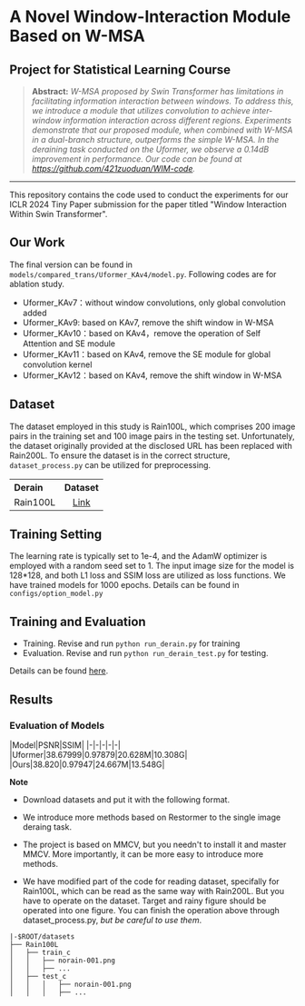 # A  Novel Window-Interaction Module Based on W-MSA

## Project for Statistical Learning Course
<!-- [Ruochen Cui](https://github.com/421zuoduan)  [Mingjun Ni](https://github.com/TsukiRinA) -->

> **Abstract:** *W-MSA proposed by Swin Transformer has limitations in facilitating information interaction between windows. To address this, we introduce a module that utilizes convolution to achieve inter-window information interaction across different regions. Experiments demonstrate that our proposed module, when combined with W-MSA in a dual-branch structure, outperforms the simple W-MSA. In the deraining task conducted on the Uformer, we observe a 0.14dB improvement in performance. Our code can be found at https://github.com/421zuoduan/WIM-code.* 
<hr />


This repository contains the code used to conduct the experiments for our ICLR 2024 Tiny Paper submission for the paper titled "Window Interaction Within Swin Transformer".


## Our Work

The final version can be found in `models/compared_trans/Uformer_KAv4/model.py`. Following codes are for ablation study.

* Uformer_KAv7：without window convolutions, only global convolution added
* Uformer_KAv9: based on KAv7, remove the shift window in W-MSA
* Uformer_KAv10：based on KAv4，remove the operation of Self Attention and SE module
* Uformer_KAv11：based on KAv4, remove the SE module for global convolution kernel
* Uformer_KAv12：based on KAv4, remove the shift window in W-MSA


## Dataset

The dataset employed in this study is Rain100L, which comprises 200 image pairs in the training set and 100 image pairs in the testing set. Unfortunately, the dataset originally provided at the disclosed URL has been replaced with Rain200L. To ensure the dataset is in the correct structure, `dataset_process.py` can be utilized for preprocessing.

<table>
  <tr>
    <th align="left">Derain</th>
    <th align="center">Dataset</th>
  </tr>
  <tr>
    <td align="left">Rain100L</td>
    <td align="center"><a href="https://www.icst.pku.edu.cn/struct/Projects/joint_rain_removal.html">Link</a></td>
  </tr>
</table>


## Training Setting

The learning rate is typically set to 1e-4, and the AdamW optimizer is employed with a random seed set to 1. The input image size for the model is 128*128, and both L1 loss and SSIM loss are utilized as loss functions. We have trained models for 1000 epochs. Details can be found in `configs/option_model.py`


## Training and Evaluation

- Training. Revise and run `python run_derain.py` for training
- Evaluation. Revise and run `python run_derain_test.py` for testing.

Details can be found [here](https://github.com/XiaoXiao-Woo/derain).



## Results

### Evaluation of Models

|Model|PSNR|SSIM|
|-|-|-|-|-|
|Uformer|38.67999|0.97879|20.628M|10.308G|
|Ours|38.820|0.97947|24.667M|13.548G|



**Note**

* Download datasets and put it with the following format. 

* We introduce more methods based on Restormer to the single image deraing task.

* The project is based on MMCV, but you needn't to install it and master MMCV. More importantly, it can be more easy to introduce more methods.

* We have modified part of the code for reading dataset, specifally for Rain100L, which can be read as the same way with Rain200L. But you have to operate on the dataset. Target and rainy figure should be operated into one figure. You can finish the operation above through dataset_process.py, *but be careful to use them*.


```
|-$ROOT/datasets
├── Rain100L
│   ├── train_c
│   │   ├── norain-001.png
│   │   ├── ...
│   ├── test_c
│   │   │   ├── norain-001.png
│   │   │   ├── ...
```
